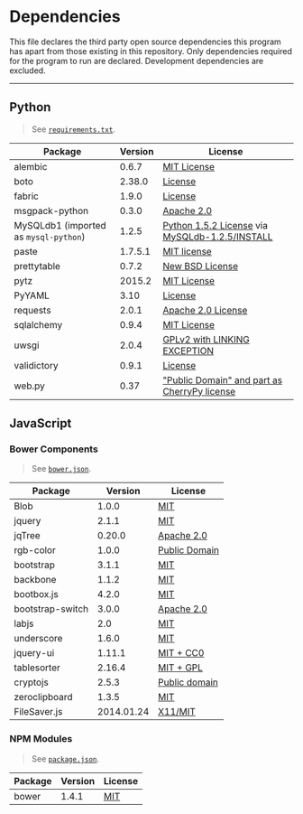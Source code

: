 # Dependencies

This file declares the third party open source dependencies this program has apart from those existing in this repository. Only dependencies required for the program to run are declared. Development dependencies are excluded.

* * *

## Python

> See [`requirements.txt`](requirements.txt).

Package | Version | License
------- | ------- | -------
alembic | 0.6.7 | [MIT License](https://bitbucket.org/zzzeek/alembic/src/e37162294fc6df9740f4231a75021f391e2a0f98/LICENSE?at=rel_0_6_7)
boto | 2.38.0 | [License](https://github.com/boto/boto/blob/2.38.0/LICENSE)
fabric | 1.9.0 | [License](https://github.com/fabric/fabric/blob/master/LICENSE)
msgpack-python | 0.3.0 | [Apache 2.0](https://github.com/msgpack/msgpack-python/blob/0.3.0/COPYING)
MySQLdb1 (imported as `mysql-python`) | 1.2.5 | [Python 1.5.2 License](https://docs.python.org/2/license.html) via [MySQLdb-1.2.5/INSTALL](https://github.com/farcepest/MySQLdb1/blob/MySQLdb-1.2.5/INSTALL#L249)
paste | 1.7.5.1 | [MIT license](http://pythonpaste.org/)
prettytable | 0.7.2 | [New BSD License](https://code.google.com/p/prettytable/)
pytz | 2015.2 | [MIT License](http://pythonhosted.org/pytz/)
PyYAML | 3.10 | [License](http://pyyaml.org/browser/pyyaml/tags/3.10/LICENSE)
requests | 2.0.1 | [Apache 2.0 License](https://github.com/kennethreitz/requests/blob/v2.0.1/LICENSE)
sqlalchemy | 0.9.4 | [MIT License](https://bitbucket.org/zzzeek/sqlalchemy/src/ccc0c44c3a60fc4906e5e3b26cc6d2b7a69d33bf/LICENSE?at=rel_0_9_4)
uwsgi | 2.0.4 | [GPLv2 with LINKING EXCEPTION](https://github.com/unbit/uwsgi/blob/2.0.4/LICENSE)
validictory | 0.9.1 | [License](https://github.com/sunlightlabs/validictory/blob/0.9.1/LICENSE.txt)
web.py | 0.37 | ["Public Domain" and part as CherryPy license](https://github.com/webpy/webpy/blob/webpy-0.37/LICENSE.txt)


## JavaScript

### Bower Components

> See [`bower.json`](bower.json).

Package | Version | License
------- | ------- | -------
Blob | 1.0.0 | [MIT](https://github.com/eligrey/Blob.js/blob/master/LICENSE.md)
jquery | 2.1.1 | [MIT](https://github.com/jquery/jquery/blob/2.1.1/MIT-LICENSE.txt)
jqTree | 0.20.0 | [Apache 2.0](https://github.com/mbraak/jqTree/blob/0.20.0/LICENSE)
rgb-color | 1.0.0 | [Public Domain](http://www.phpied.com/rgb-color-parser-in-javascript/)
bootstrap | 3.1.1 | [MIT](https://github.com/twbs/bootstrap/blob/v3.1.1/LICENSE)
backbone | 1.1.2 | [MIT](https://github.com/jashkenas/backbone/blob/1.1.2/LICENSE)
bootbox.js | 4.2.0 | [MIT](https://github.com/makeusabrew/bootbox/tree/v4.2.0#license)
bootstrap-switch | 3.0.0 | [Apache 2.0](https://github.com/nostalgiaz/bootstrap-switch/blob/v3.0.0/LICENSE)
labjs | 2.0 | [MIT](https://github.com/getify/LABjs/blob/2.0/LAB.js)
underscore | 1.6.0 | [MIT](https://github.com/jashkenas/underscore/blob/1.6.0/LICENSE)
jquery-ui | 1.11.1 | [MIT + CC0](https://github.com/jquery/jquery-ui/blob/1.11.1/LICENSE.txt)
tablesorter | 2.16.4 | [MIT + GPL](https://github.com/Mottie/tablesorter/tree/v2.16.4#licensing)
cryptojs | 2.5.3 | [Public domain](http://opensource.org/faq#public-domain)
zeroclipboard | 1.3.5 | [MIT](https://github.com/zeroclipboard/zeroclipboard/blob/v1.3.5/LICENSE)
FileSaver.js | 2014.01.24 | [X11/MIT](https://github.com/eligrey/FileSaver.js/blob/master/LICENSE.md)

### NPM Modules

> See [`package.json`](package.json).

Package | Version | License
------- | ------- | -------
bower | 1.4.1 | [MIT](https://github.com/bower/bower/blob/v1.4.1/LICENSE)

